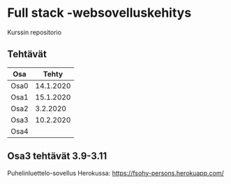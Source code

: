 # Full stack -websovelluskehitys

Kurssin repositorio

## Tehtävät
|Osa|Tehty|
|---|---|
|Osa0|14.1.2020|
|Osa1|15.1.2020|
|Osa2|3.2.2020|
|Osa3|10.2.2020|
|Osa4||

## Osa3 tehtävät 3.9-3.11

Puhelinluettelo-sovellus Herokussa: https://fsohy-persons.herokuapp.com/

